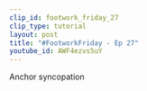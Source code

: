 ```yaml
---
clip_id: footwork_friday_27
clip_type: tutorial
layout: post
title: "#FootworkFriday - Ep 27"
youtube_id: AWF4ezvs5uY
---
```


Anchor syncopation